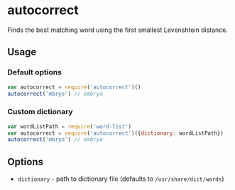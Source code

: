 autocorrect
==============

Finds the best matching word using the first smallest Levenshtein distance.

## Usage

### Default options

````javascript
var autocorrect = require('autocorrect')()
autocorrect('mbryo') // embryo
````

### Custom dictionary

````javascript
var wordListPath = require('word-list')
var autocorrect = require('autocorrect')({dictionary: wordListPath})
autocorrect('mbryo') // embryo
````

## Options

* `dictionary` - path to dictionary file (defaults to `/usr/share/dict/words`)
